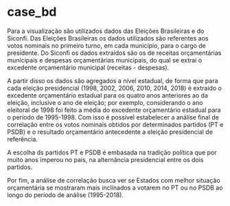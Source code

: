 # case_bd

   Para a visualização são utilizados dados das Eleições Brasileiras e do Siconfi. Das Eleições Brasileiras os dados utilizados são referentes aos votos nominais no primeiro turno, em cada município, para o cargo de presidente. Do Siconfi os dados extraídos são os de receitas orçamentárias municipais e despesas orçamentárias municipais, do qual se extrai o excedente orçamentário municipal (receitas - despesas). 
   
   A partir disso os dados são agregados a nível estadual, de forma que para cada eleição presidencial (1998, 2002, 2006, 2010, 2014, 2018) é extraido o excedente orçamentário estadual para os quatro anos anteriores ao da eleição, inclusive o ano de eleição; por exemplo, considerando o ano eleitoral de 1998 foi feito a média do excedente orçamentário estadual para o período de 1995-1998. Com isso é possível estabelecer a análise final de correlação entre os votos nominais obtidos por determinados partidos (PT e PSDB) e o resultado orçamentário antecedente a eleição presidencial de referência.
   
   A escolha ds partidos PT e PSDB é embasada na tradição política que por muito anos imperou no país, na alternância presidencial entre os dois partidos.
   
   Por fim, a análise de correlação busca ver se Estados com melhor situação orçamentária se mostraram mais inclinados a votarem no PT ou no PSDB ao longo do período de análise (1995-2018).
